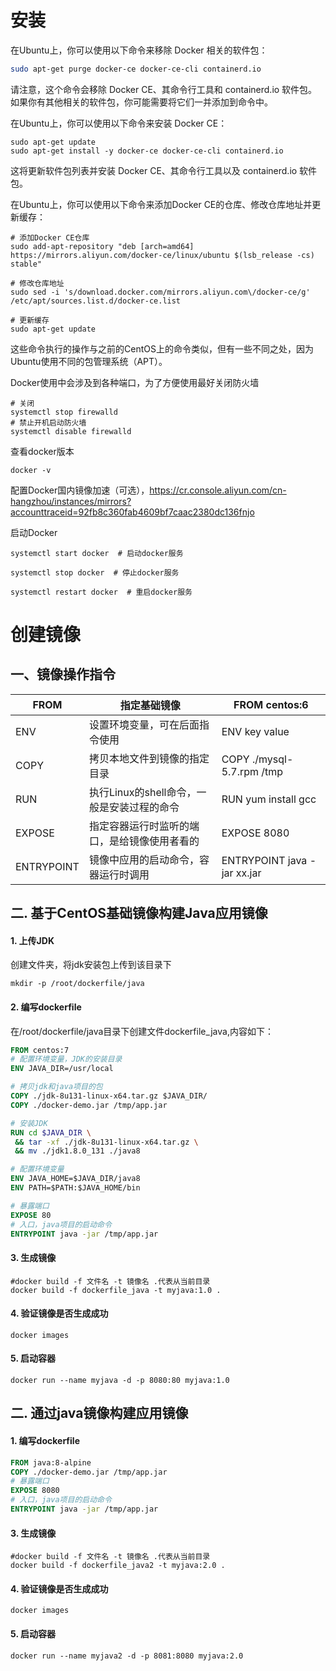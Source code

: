 # 安装

在Ubuntu上，你可以使用以下命令来移除 Docker 相关的软件包：

```sh
sudo apt-get purge docker-ce docker-ce-cli containerd.io
```

请注意，这个命令会移除 Docker CE、其命令行工具和 containerd.io 软件包。如果你有其他相关的软件包，你可能需要将它们一并添加到命令中。

在Ubuntu上，你可以使用以下命令来安装 Docker CE：

```shell
sudo apt-get update
sudo apt-get install -y docker-ce docker-ce-cli containerd.io
```

这将更新软件包列表并安装 Docker CE、其命令行工具以及 containerd.io 软件包。


在Ubuntu上，你可以使用以下命令来添加Docker CE的仓库、修改仓库地址并更新缓存：

```shell
# 添加Docker CE仓库
sudo add-apt-repository "deb [arch=amd64] https://mirrors.aliyun.com/docker-ce/linux/ubuntu $(lsb_release -cs) stable"

# 修改仓库地址
sudo sed -i 's/download.docker.com/mirrors.aliyun.com\/docker-ce/g' /etc/apt/sources.list.d/docker-ce.list

# 更新缓存
sudo apt-get update
```

这些命令执行的操作与之前的CentOS上的命令类似，但有一些不同之处，因为Ubuntu使用不同的包管理系统（APT）。

Docker使用中会涉及到各种端口，为了方便使用最好关闭防火墙

~~~shell
# 关闭
systemctl stop firewalld
# 禁止开机启动防火墙
systemctl disable firewalld
~~~

查看docker版本

~~~
docker -v
~~~

配置Docker国内镜像加速（可选），https://cr.console.aliyun.com/cn-hangzhou/instances/mirrors?accounttraceid=92fb8c360fab4609bf7caac2380dc136fnjo

启动Docker

~~~shell
systemctl start docker  # 启动docker服务

systemctl stop docker  # 停止docker服务

systemctl restart docker  # 重启docker服务
~~~

# 创建镜像

## 一、镜像操作指令

| FROM       | 指定基础镜像                                 | FROM centos:6               |
| ---------- | -------------------------------------------- | --------------------------- |
| ENV        | 设置环境变量，可在后面指令使用               | ENV key value               |
| COPY       | 拷贝本地文件到镜像的指定目录                 | COPY ./mysql-5.7.rpm /tmp   |
| RUN        | 执行Linux的shell命令，一般是安装过程的命令   | RUN yum install gcc         |
| EXPOSE     | 指定容器运行时监听的端口，是给镜像使用者看的 | EXPOSE 8080                 |
| ENTRYPOINT | 镜像中应用的启动命令，容器运行时调用         | ENTRYPOINT java -jar xx.jar |

## 二. 基于CentOS基础镜像构建Java应用镜像

#### 1. 上传JDK

创建文件夹，将jdk安装包上传到该目录下

~~~shell
mkdir -p /root/dockerfile/java
~~~

#### 2. 编写dockerfile

在/root/dockerfile/java目录下创建文件dockerfile_java,内容如下：

~~~dockerfile
FROM centos:7
# 配置环境变量，JDK的安装目录
ENV JAVA_DIR=/usr/local

# 拷贝jdk和java项目的包
COPY ./jdk-8u131-linux-x64.tar.gz $JAVA_DIR/
COPY ./docker-demo.jar /tmp/app.jar

# 安装JDK
RUN cd $JAVA_DIR \
 && tar -xf ./jdk-8u131-linux-x64.tar.gz \
 && mv ./jdk1.8.0_131 ./java8

# 配置环境变量
ENV JAVA_HOME=$JAVA_DIR/java8
ENV PATH=$PATH:$JAVA_HOME/bin

# 暴露端口
EXPOSE 80
# 入口，java项目的启动命令
ENTRYPOINT java -jar /tmp/app.jar
~~~

#### 3. 生成镜像

~~~shell
#docker build -f 文件名 -t 镜像名 .代表从当前目录
docker build -f dockerfile_java -t myjava:1.0 .
~~~

#### 4. 验证镜像是否生成成功

~~~shell
docker images
~~~

#### 5. 启动容器

~~~shell
docker run --name myjava -d -p 8080:80 myjava:1.0
~~~

## 二. 通过java镜像构建应用镜像

#### 1. 编写dockerfile

~~~dockerfile
FROM java:8-alpine
COPY ./docker-demo.jar /tmp/app.jar
# 暴露端口
EXPOSE 8080
# 入口，java项目的启动命令
ENTRYPOINT java -jar /tmp/app.jar
~~~

#### 3. 生成镜像

~~~shell
#docker build -f 文件名 -t 镜像名 .代表从当前目录
docker build -f dockerfile_java2 -t myjava:2.0 .
~~~

#### 4. 验证镜像是否生成成功

~~~shell
docker images
~~~

#### 5. 启动容器

~~~shell
docker run --name myjava2 -d -p 8081:8080 myjava:2.0
~~~

